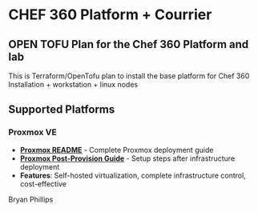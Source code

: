 # CHEF 360 Platform + Courrier

## OPEN TOFU Plan for the Chef 360 Platform and lab

This is Terraform/OpenTofu plan to install the base platform for Chef 360 Installation + workstation + linux nodes

## Supported Platforms

### Proxmox VE
- **[Proxmox README](./proxmox/README.md)** - Complete Proxmox deployment guide  
- **[Proxmox Post-Provision Guide](./proxmox/chef360.md)** - Setup steps after infrastructure deployment
- **Features**: Self-hosted virtualization, complete infrastructure control, cost-effective

Bryan Phillips
